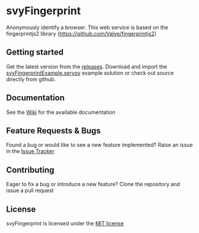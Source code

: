 # svyFingerprint
Anonymously identify a browser.  This web service is based on the fingerprintjs2 library (https://github.com/Valve/fingerprintjs2)

Getting started
-------------

Get the latest version from the [releases](https://github.com/Servoy/svyFingerprint/releases). Download and import the [svyFingerprintExample.servoy](https://github.com/Servoy/svyFingerprint/releases/download/1.0.0/svyfingerprint.zip) example solution or check out source directly from github.

Documentation
-------------
See the [Wiki](https://github.com/Servoy/svyFingerprint/wiki) for the available documentation

Feature Requests & Bugs
-----------------------
Found a bug or would like to see a new feature implemented? Raise an issue in the [Issue Tracker](https://github.com/Servoy/svyFingerprint/issues)


Contributing
-------------
Eager to fix a bug or introduce a new feature? Clone the repository and issue a pull request


License
-------
svyFingerprint is licensed under the [MIT license](https://opensource.org/licenses/MIT)
